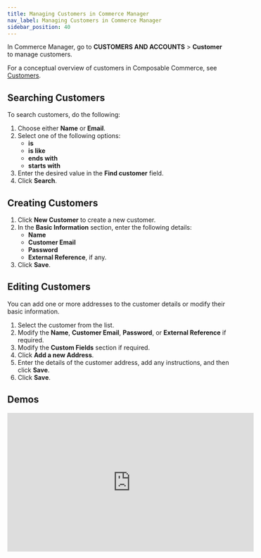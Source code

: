 ```yaml
---
title: Managing Customers in Commerce Manager
nav_label: Managing Customers in Commerce Manager
sidebar_position: 40
---
```


In Commerce Manager, go to **CUSTOMERS AND ACCOUNTS** > **Customer** to manage customers.

For a conceptual overview of customers in Composable Commerce, see [Customers](/docs/commerce-cloud/customer-management/customers).

## Searching Customers

To search customers, do the following:

1. Choose either **Name** or **Email**.
1. Select one of the following options:
    - **is**
    - **is like**
    - **ends with**
    - **starts with**
1. Enter the desired value in the **Find customer** field.
1. Click **Search**. 

## Creating Customers

1. Click **New Customer** to create a new customer.
1. In the **Basic Information** section, enter the following details:
    - **Name**
    - **Customer Email**
    - **Password**
    - **External Reference**, if any.
1. Click **Save**.

## Editing Customers

You can add one or more addresses to the customer details or modify their basic information.

1. Select the customer from the list.
1. Modify the **Name**, **Customer Email**, **Password**, or **External Reference** if required.
1. Modify the **Custom Fields** section if required.
1. Click **Add a new Address**.
1. Enter the details of the customer address, add any instructions, and then click **Save**.
1. Click **Save**.

## Demos

<iframe width="560" height="315" src="https://www.youtube.com/embed/iE5VpO4GS1k" title="Extend a Customer Resource using Flows" frameborder="0" allow="accelerometer; autoplay; clipboard-write; encrypted-media; gyroscope; picture-in-picture; web-share" referrerpolicy="strict-origin-when-cross-origin" allowfullscreen></iframe>
